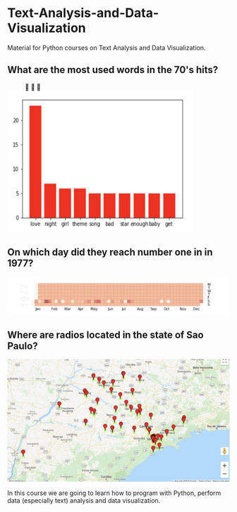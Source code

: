 # Text-Analysis-and-Data-Visualization
Material for Python courses on Text Analysis and Data Visualization.

## What are the most used words in the 70's hits? 
<dd> &#127925  &#127925  &#127925 </dd> 


<img src="Figures/songs70.png" height="320" width="420">


## On which day did they reach number one in in 1977? 

<img src="Figures/day_hit.png">


## Where are radios located in the state of Sao Paulo?

<img src="Figures/radios_brazil.png">

In this course we are going to learn how to program with Python, perform data (especially text) analysis and data visualization.
